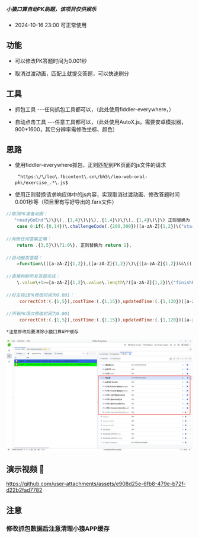 
##### 小猿口算自动PK刷题，该项目仅供娱乐

  -  2024-10-16 23:00 可正常使用


## 功能

  -  可以修改PK答题时间为0.001秒
  
  -  取消过渡动画，匹配上就提交答题，可以快速刷分
  

## 工具

 - 抓包工具  ---任何抓包工具都可以，（此处使用fiddler-everywhere，）
  
 - 自动点击工具  ---任意工具都可以，（此处使用AutoX.js，需要安卓模拟器，900*1600，其它分辨率需修改坐标、颜色）

## 思路

 - 使用fiddler-everywhere抓包，正则匹配到PK页面的js文件的请求
   
        ^https:\/\/leo\.fbcontent\.cn\/bh5\/leo-web-oral-pk\/exercise_.*\.js$

 - 使用正则替换请求响应体中的js内容，实现取消过渡动画、修改答题时间0.001秒等（项目里有写好导出的.farx文件）
 
  ```javascript
//取消PK准备动画：
     "readyGoEnd"\)\}\),.{1,4}\)\}\),.{1,4}\)\}\),.{1,4}\)\}\) 正则替换为 "readyGoEnd")}),20)}),20)}),20)})
      case 0:if(.{0,14})\.challengeCode(.{200,300})([a-zA-Z]{1,2})\("startExercise"\); 正则替换为 case 0:$3("startExercise");if$1.challengeCode$2

//判断任何答案正确：
      return .{3,5}\)\?1:0\}, 正则替换为 return 1},

//自动触发答题：
      =function\(([a-zA-Z]{1,2}),([a-zA-Z]{1,2})\)\{([a-zA-Z]{1,2})&&\(([a-zA-Z]{1,2})\.value= 正则替换为 =function($1,$2){$2({ recognizeResult: "", pathPoints: [[]], answer: 1, showReductionFraction: 0 });$3&&($4.value=

//直接判断所有答题完成：
      \.value\+1>=[a-zA-Z]{1,2}\.value\.length\?([a-zA-Z]{1,2})\("finishExercise"\) 正则替换为 .value+1>=0?$1("finishExercise")

//好友挑战PK修改时间为0.001：
       correctCnt:(.{1,5}),costTime:(.{1,15}),updatedTime:(.{1,120})([a-zA-Z]{1,2})\.challengeCode  正则替换为  correctCnt:$1,costTime:$4.challengeCode?1:$2,updatedTime:$3$4.challengeCode

//所有PK场次修改时间为0.001
       correctCnt:(.{1,5}),costTime:(.{1,15}),updatedTime:(.{1,120})([a-zA-Z]{1,2})\.challengeCode   正则替换为  correctCnt:$1,costTime:1,updatedTime:$3$4.challengeCode

 ```

    *注意修改后要清除小猿口算APP缓存



![fiddler-everywhere抓包替换js](./mp4/fiddler_20241015181548.png)


## 演示视频 :movie_camera:
https://github.com/user-attachments/assets/e908d25e-6fb8-479e-b72f-d22b2fad7782



## 注意

### 修改抓包数据后注意清理小猿APP缓存




























